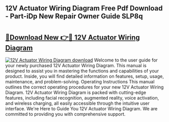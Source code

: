 ## 12V Actuator Wiring Diagram Free Pdf Download - Part-iDp New Repair Owner Guide SLP8q

# <h2><a href="http://dfr5zp.blite.top/?on=12V+Actuator+Wiring+Diagram">🔗Download New 👉🔴 12V Actuator Wiring Diagram</a></h2>

[![12V Actuator Wiring Diagram download](https://i.imgur.com/lujVjoI.png)](http://dfr5zp.blite.top/?on=12V+Actuator+Wiring+Diagram)
Welcome to the user guide for your newly purchased 12V Actuator Wiring Diagram. This manual is designed to assist you in mastering the functions and capabilities of your product. Inside, you will find detailed information on features, setup, usage, maintenance, and problem-solving. Operating Instructions This manual outlines the correct operating procedures for your new 12V Actuator Wiring Diagram. 12V Actuator Wiring Diagram is packed with cutting-edge features, including facial recognition, augmented reality, voice activation, and wireless charging, all easily accessible through the intuitive user interface. We're Here to Guide You 12V Actuator Wiring Diagram. We are committed to providing you with comprehensive support.
